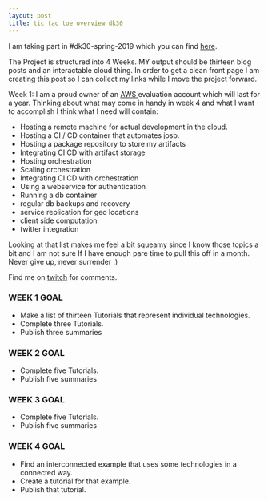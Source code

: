 ```yaml
---
layout: post
title: tic tac toe overview dk30
---
```


I am taking part in #dk30-spring-2019 which you can find [here](https://dk30.day9.tv/?t=1554317248024).

The Project is structured into 4 Weeks. MY output should be thirteen blog posts and an interactable cloud thing.
In order to get a clean front page I am creating this post so I can collect my links while I move the project forward.

Week 1:
I am a proud owner of an [AWS ](https://aws.amazon.com)evaluation account which will last for a year.
Thinking about what may come in handy in week 4 and what I want to accomplish I think what I need will contain:

- Hosting a remote machine for actual development in the cloud.
- Hosting a CI / CD container that automates josb.
- Hosting a package repository to store my artifacts
- Integrating CI CD with artifact storage
- Hosting orchestration
- Scaling orchestration
- Integrating CI CD with orchestration
- Using a webservice for authentication
- Running a db container
- regular db backups and recovery
- service replication for geo locations
- client side computation
- twitter integration

Looking at that list makes me feel a bit squeamy since I know those topics a bit and I am not sure If I have enough pare time to pull this off in a month.
Never give up, never surrender :)

Find me on [twitch](https://www.twitch.tv/aypahyo) for comments.

### WEEK 1 GOAL

- Make a list of thirteen Tutorials that represent individual technologies.
- Complete three Tutorials.
- Publish three summaries

### WEEK 2 GOAL

- Complete five Tutorials.
- Publish five summaries

### WEEK 3 GOAL

- Complete five Tutorials.
- Publish five summaries

### WEEK 4 GOAL

- Find an interconnected example that uses some technologies in a connected way.
- Create a tutorial for that example.
- Publish that tutorial.
